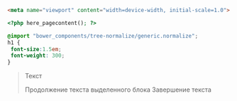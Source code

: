 ```html
<meta name="viewport" content="width=device-width, initial-scale=1.0">
```
```php
<?php here_pagecontent(); ?>
```

```scss /* или css */
@import "bower_components/tree-normalize/generic.normalize";
h1 {
 font-size:1.5em;
 font-weight: 300;
}
```
> Текст
> 
> Продолжение текста выделенного блока
> Завершение текста
